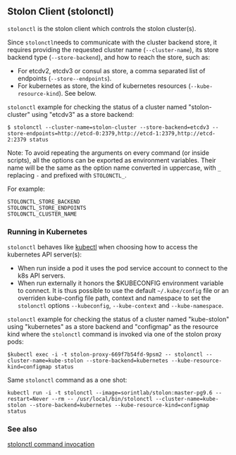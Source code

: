 ## Stolon Client (stolonctl)

`stolonctl` is the stolon client which controls the stolon cluster(s). 

Since `stolonctl`needs to communicate with the cluster backend store, it requires providing the requested cluster name (`--cluster-name`), its store backend type (`--store-backend`), and how to reach the store, such as:
* For etcdv2, etcdv3 or consul as store, a comma separated list of endpoints (`--store--endpoints`).
* For kubernetes as store, the kind of kubernetes resources (`--kube-resource-kind`). See below.

`stolonctl` example for checking the status of a cluster named "stolon-cluster" using "etcdv3" as a store backend:
```
$ stolonctl --cluster-name=stolon-cluster --store-backend=etcdv3 --store-endpoints=http://etcd-0:2379,http://etcd-1:2379,http://etcd-2:2379 status
```

Note: To avoid repeating the arguments on every command (or inside scripts), all the options can be exported as environment variables. Their name will be the same as the option name converted in uppercase, with `_` replacing `-` and prefixed with `STOLONCTL_`.

For example:
```
STOLONCTL_STORE_BACKEND
STOLONCTL_STORE_ENDPOINTS
STOLONCTL_CLUSTER_NAME
```

### Running in Kubernetes

`stolonctl` behaves like [kubectl](https://kubernetes.io/docs/tasks/tools/install-kubectl/) when choosing how to access the kubernetes API server(s): 
* When run inside a pod it uses the pod service account to connect to the k8s API servers.
* When run externally it honors the $KUBECONFIG environment variable to connect. It is thus possible to use the default `~/.kube/config` file or an overriden kube-config file path, context and namespace to set the `stolonctl` options `--kubeconfig`, `--kube-context` and `--kube-namespace`.

`stolonctl` example for checking the status of a cluster named "kube-stolon" using "kubernetes" as a store backend and "configmap" as the resource kind where the `stolonctl` command is invoked via one of the stolon proxy pods: 
```
$kubectl exec -i -t stolon-proxy-669f7b54fd-9psm2 -- stolonctl --cluster-name=kube-stolon --store-backend=kubernetes --kube-resource-kind=configmap status
```

Same `stolonctl` command as a one shot:
```
kubectl run -i -t stolonctl --image=sorintlab/stolon:master-pg9.6 --restart=Never --rm -- /usr/local/bin/stolonctl --cluster-name=kube-stolon --store-backend=kubernetes --kube-resource-kind=configmap status
```

### See also

[stolonctl command invocation](commands/stolonctl.md)
